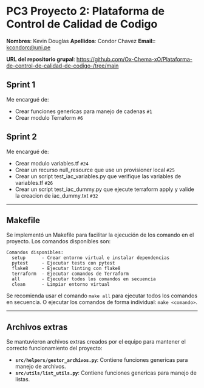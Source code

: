 # PC3 Proyecto 2: Plataforma de Control de Calidad de Codigo
**Nombres**: Kevin Douglas
**Apellidos**: Condor Chavez
**Email:**: kcondorc@uni.pe

**URL del repositorio grupal**: https://github.com/Ox-Chema-xO/Plataforma-de-control-de-calidad-de-codigo-/tree/main

## Sprint 1
Me encargué de:
- Crear funciones genericas para manejo de cadenas `#1`
- Crear modulo Terraform `#6`

## Sprint 2
Me encargué de:
- Crear modulo variables.tf `#24`
- Crear un recurso null_resource que use un provisioner local `#25`
- Crear un script test_iac_variables.py que verifique las variables de variables.tf `#26`
- Crear un script test_iac_dummy.py que ejecute terraform apply y valide la creacion de iac_dummy.txt `#32`

---

## Makefile

Se implementó un Makefile para facilitar la ejecución de los comando en el proyecto. Los comandos disponibles son:
```shell
Comandos disponibles:
  setup      - Crear entorno virtual e instalar dependencias
  pytest     - Ejecutar tests con pytest
  flake8     - Ejecutar linting con flake8
  terraform  - Ejecutar comandos de Terraform
  all        - Ejecutar todos los comandos en secuencia
  clean      - Limpiar entorno virtual
```
Se recomienda usar el comando `make all` para ejecutar todos los comandos en secuencia.
O ejecutar los comandos de forma individual: `make <comando>`.

---

## Archivos extras

Se mantuvieron archivos extras creados por el equipo para mantener el correcto funcionamiento del proyecto:

- **`src/helpers/gestor_archivos.py`**: Contiene funciones genericas para manejo de archivos.
- **`src/utils/list_utils.py`**: Contiene funciones genericas para manejo de listas.